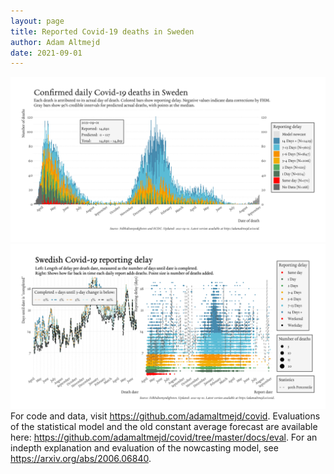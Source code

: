 ```yaml
---
layout: page
title: Reported Covid-19 deaths in Sweden
author: Adam Altmejd
date: 2021-09-01
---
```


![Graph of Swedish Covid-19 deaths with reporting delay.](deaths_lag_sweden_2021-09-01.png "Swedish Covid-19 deaths.")
![Graph of Swedish Covid-19 reporting delay in daily deaths.](lag_trend_sweden_2021-09-01.png "Trend in Swedish Covid-19 mortality reporting delay.")
For code and data, visit <https://github.com/adamaltmejd/covid>.
Evaluations of the statistical model and the old constant average forecast are available here: <https://github.com/adamaltmejd/covid/tree/master/docs/eval>.
For an indepth explanation and evaluation of the nowcasting model, see <https://arxiv.org/abs/2006.06840>.
